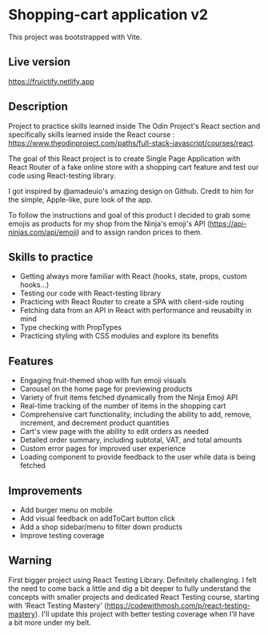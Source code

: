 # Shopping-cart application v2

This project was bootstrapped with Vite.

## Live version

https://fruictify.netlify.app

## Description

Project to practice skills learned inside The Odin Project's React section and specifically skills learned inside the React course : https://www.theodinproject.com/paths/full-stack-javascript/courses/react.

The goal of this React project is to create Single Page Application with React Router of a fake online store with a shopping cart feature and test our code using React-testing library. 

I got inspired by @amadeuio's amazing design on Github. Credit to him for the simple, Apple-like, pure look of the app.

To follow the instructions and goal of this product I decided to grab some emojis as products for my shop from the Ninja's emoji's API (https://api-ninjas.com/api/emoji) and to assign randon prices to them.

## Skills to practice

- Getting always more familiar with React (hooks, state, props, custom hooks...)
- Testing our code with React-testing library
- Practicing with React Router to create a SPA with client-side routing
- Fetching data from an API in React with performance and reusabilty in mind
- Type checking with PropTypes
- Practicing styling with CSS modules and explore its benefits

## Features

- Engaging fruit-themed shop with fun emoji visuals
- Carousel on the home page for previewing products
- Variety of fruit items fetched dynamically from the Ninja Emoji API
- Real-time tracking of the number of items in the shopping cart
- Comprehensive cart functionality, including the ability to add, remove, increment, and decrement product quantities
- Cart's view page with the ability to edit orders as needed
- Detailed order summary, including subtotal, VAT, and total amounts
- Custom error pages for improved user experience
- Loading component to provide feedback to the user while data is being fetched

## Improvements

- Add burger menu on mobile
- Add visual feedback on addToCart button click
- Add a shop sidebar/menu to filter down products
- Improve testing coverage

## Warning

First bigger project using React Testing Library. Definitely challenging. I felt the need to come back a little and dig a bit deeper to fully understand the concepts with smaller projects and dedicated React Testing course, starting with 'React Testing Mastery' (https://codewithmosh.com/p/react-testing-mastery). I'll update this project with better testing coverage when I'll have a bit more under my belt.